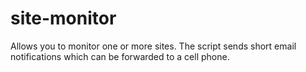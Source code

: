 site-monitor
============

Allows you to monitor one or more sites. The script sends short email notifications which can be forwarded to a cell phone.